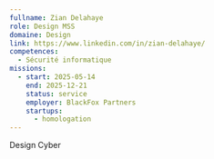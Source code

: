 ```yaml
---
fullname: Zian Delahaye
role: Design MSS
domaine: Design
link: https://www.linkedin.com/in/zian-delahaye/
competences:
  - Sécurité informatique
missions:
  - start: 2025-05-14
    end: 2025-12-21
    status: service
    employer: BlackFox Partners
    startups:
      - homologation
---
```

Design Cyber